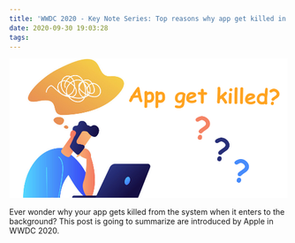 ```yaml
---
title: 'WWDC 2020 - Key Note Series: Top reasons why app get killed in background'
date: 2020-09-30 19:03:28
tags:
---
```


![](/Post-Resources/AppGetKilled/AppGetKilled.png "AppGetKilled")

Ever wonder why your app gets killed from the system when it enters to the background? This post is going to summarize are introduced by Apple in WWDC 2020.

<!-- ## Keynote

- Crashes: Segmentation fault, illegal instruction, asserts and uncaught exceptions.
- CPU resource limit: High sustained CPU load in background > Moving work to BGProcessingTask (several minutes of run time)
- Watchdog: A long hang during app transitions such as deadlock, infinite loop or unending synchronous task on the main thread. approximately 20s
+ application(_:didFinishLaunchingWithOptions)
+ applicationDidEnterBackground(_:)
+ applicationWillEnterForeground(_:)
- Memory limit exceeded: App using too much memory (same on background and foreground). Before iPhone6s, 200M limited. the older, the smaller.
- Memory pressure exit (jetsam): system need to free memory from background application for the foreground application (and other running applications like music or navigation app) > Less then 50M, clear out image views. can't eliminate the risk of jetsam entiely. (State Restoration)
- Background task timeout
```swift
UIApplication.beginBackgroundTask(exprirationHandler:)
UIApplication.endBackgroundTask(_:)
```
the timeout will be triggered if endBackgroundTask not called., 30s after suspending app. > Carefully handle background tasks., do not kick off any additional expensive work because we only have a few seconds.

## MetricKit

```swift
open class MXBackgroundExitData: NSObject, NSSecureCoding {
    // Cumulative number of times the application exited normally, or was gracefully terminated by the system.
    open var cumulativeNormalAppExitCount: Int { get }
    // Cumulative number of times the application was terminated for exceeding a memory consumption limit.
    open var cumulativeMemoryResourceLimitExitCount: Int { get }
    // Cumulative number of times the application was terminated for exceeding a CPU consumption limit.
    open var cumulativeCPUResourceLimitExitCount: Int { get }
    // Cumulative number of times the application exited due to memory pressure on the system.
    open var cumulativeMemoryPressureExitCount: Int { get }
    // Cumulative number of times the application was terminated for attempting to access invalid memory, or attempting to access memory in a manner not allowed by the memory's protection level (e.g. writing to read-only memory).
    open var cumulativeBadAccessExitCount: Int { get }
    // The most common causes of crashes with this exception type are uncaught Objective-C/C++ exceptions and calls to abort().
    open var cumulativeAbnormalExitCount: Int { get }
    // The process may have attempted to jump to an invalid address via a misconfigured function pointer.
    open var cumulativeIllegalInstructionExitCount: Int { get }
    // These can occur when the application took too long to launch, terminate, or respond to system events.
    open var cumulativeAppWatchdogExitCount: Int { get }
    // If your application is performing operations on a locked file or sqlite database at suspension time, it must request additional background execution time to complete those operations and relinquish the lock before suspending.
    open var cumulativeSuspendedWithLockedFileExitCount: Int { get }
    // If your application begins a background task, you must call endBackgroundTask() to signal completion of the task to prevent your application from being terminated. You can do this in the expiration handler of the task, but it must be done immediately.
    open var cumulativeBackgroundTaskAssertionTimeoutExitCount: Int { get }
}

```

## Take to practice

## Conclusion -->
